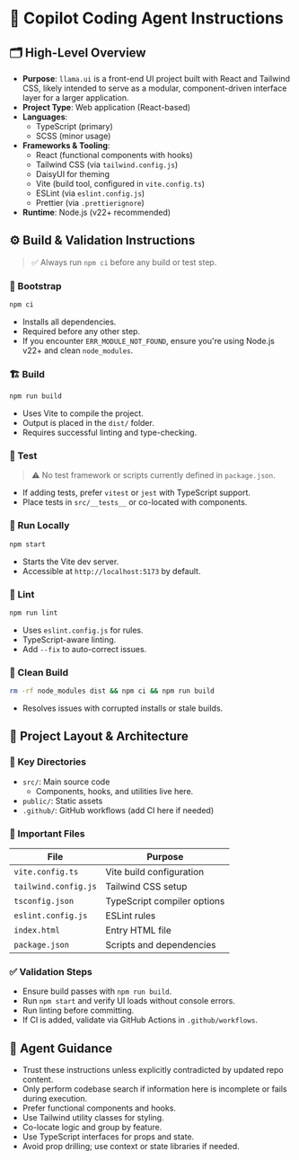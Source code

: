 # 🧠 Copilot Coding Agent Instructions

## 🗂️ High-Level Overview

- **Purpose**: `llama.ui` is a front-end UI project built with React and Tailwind CSS, likely intended to serve as a modular, component-driven interface layer for a larger application.
- **Project Type**: Web application (React-based)
- **Languages**:
  - TypeScript (primary)
  - SCSS (minor usage)
- **Frameworks & Tooling**:
  - React (functional components with hooks)
  - Tailwind CSS (via `tailwind.config.js`)
  - DaisyUI for theming
  - Vite (build tool, configured in `vite.config.ts`)
  - ESLint (via `eslint.config.js`)
  - Prettier (via `.prettierignore`)
- **Runtime**: Node.js (v22+ recommended)

## ⚙️ Build & Validation Instructions

> ✅ Always run `npm ci` before any build or test step.

### 🔧 Bootstrap

```bash
npm ci
```

- Installs all dependencies.
- Required before any other step.
- If you encounter `ERR_MODULE_NOT_FOUND`, ensure you're using Node.js v22+ and clean `node_modules`.

### 🏗️ Build

```bash
npm run build
```

- Uses Vite to compile the project.
- Output is placed in the `dist/` folder.
- Requires successful linting and type-checking.

### 🧪 Test

> ⚠️ No test framework or scripts currently defined in `package.json`.

- If adding tests, prefer `vitest` or `jest` with TypeScript support.
- Place tests in `src/__tests__` or co-located with components.

### 🚀 Run Locally

```bash
npm start
```

- Starts the Vite dev server.
- Accessible at `http://localhost:5173` by default.

### 🧼 Lint

```bash
npm run lint
```

- Uses `eslint.config.js` for rules.
- TypeScript-aware linting.
- Add `--fix` to auto-correct issues.

### 🧹 Clean Build

```bash
rm -rf node_modules dist && npm ci && npm run build
```

- Resolves issues with corrupted installs or stale builds.

## 🧭 Project Layout & Architecture

### 📁 Key Directories

- `src/`: Main source code
  - Components, hooks, and utilities live here.
- `public/`: Static assets
- `.github/`: GitHub workflows (add CI here if needed)

### 📄 Important Files

| File                 | Purpose                     |
| -------------------- | --------------------------- |
| `vite.config.ts`     | Vite build configuration    |
| `tailwind.config.js` | Tailwind CSS setup          |
| `tsconfig.json`      | TypeScript compiler options |
| `eslint.config.js`   | ESLint rules                |
| `index.html`         | Entry HTML file             |
| `package.json`       | Scripts and dependencies    |

### ✅ Validation Steps

- Ensure build passes with `npm run build`.
- Run `npm start` and verify UI loads without console errors.
- Run linting before committing.
- If CI is added, validate via GitHub Actions in `.github/workflows`.

## 🧠 Agent Guidance

- Trust these instructions unless explicitly contradicted by updated repo content.
- Only perform codebase search if information here is incomplete or fails during execution.
- Prefer functional components and hooks.
- Use Tailwind utility classes for styling.
- Co-locate logic and group by feature.
- Use TypeScript interfaces for props and state.
- Avoid prop drilling; use context or state libraries if needed.
